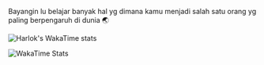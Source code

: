 Bayangin lu belajar banyak hal yg dimana kamu menjadi salah satu orang yg paling berpengaruh di dunia 🌏
 
![Harlok's WakaTime stats](https://github-readme-stats.vercel.app/api/wakatime?username=pepeng28)

<!--https://wakatime.com/@pepeng28 -->

![WakaTime Stats](https://github-readme-stats.vercel.app/api/wakatime?username=pepeng28&theme=cobalt)
